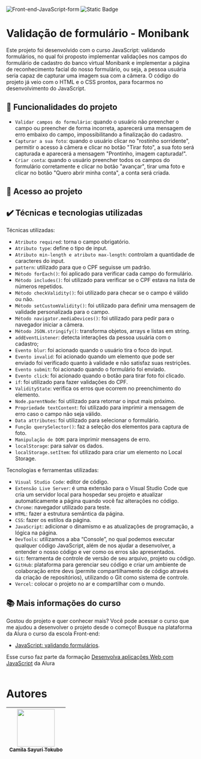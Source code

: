![Front-end-JavaScript-form](https://github.com/CamilaSah/alura-monibank/assets/128820692/27f7b483-8eeb-4297-95c2-8e54ff335e5a)
![Static Badge](https://img.shields.io/badge/Status-Conclu%C3%ADdo-%2391DCFF)

<h1>Validação de formulário - Monibank</h1>
Este projeto foi desenvolvido com o curso JavaScript: validando formulários, no qual foi proposto implementar validações nos campos do formulário de cadastro do banco virtual Monibank e implementar a página de reconhecimento facial do nosso formulário, ou seja, a pessoa usuária seria capaz de capturar uma imagem sua com a câmera. O código do projeto já veio com o HTML e o CSS prontos, para focarmos no desenvolvimento do JavaScript.

## :hammer: Funcionalidades do projeto
- `Validar campos do formulário`: quando o usuário não preencher o campo ou preencher de forma incorreta, aparecerá uma mensagem de erro embaixo do campo, impossibilitando a finalização do cadastro.
- `Capturar a sua foto`: quando o usuário clicar no "rostinho sorridente", permitir o acesso à câmera e clicar no botão "Tirar foto", a sua foto será capturada e aparecerá a mensagem "Prontinho, imagem capturada!".
- `Criar conta`: quando o usuário preencher todos os campos do formulário corretamente e clicar no botão "avançar", tirar uma foto e clicar no botão "Quero abrir minha conta", a conta será criada.

## 📁 Acesso ao projeto

## ✔️ Técnicas e tecnologias utilizadas

Técnicas utilizadas:
- ``Atributo required``: torna o campo obrigatório.
- ``Atributo type``: define o tipo de input.
- ``Atributo min-length e atributo max-length``: controlam a quantidade de caracteres do input.
- ``pattern``: utilizado para que o CPF seguisse um padrão.
- ``Método forEach()``: foi aplicado para verificar cada campo do formulário.
- ``Método includes()``: foi utilizado para verificar se o CPF estava na lista de números repetidos.
- ``Método checkValidity()``: foi utilizado para checar se o campo é válido ou não.
- ``Método setCustomValidity()``: foi utilizado para definir uma mensagem de validade personalizada para o campo.
- ``Método navigator.mediaDevices()``: foi utilizado para pedir para o navegador iniciar a câmera.
- ``Método JSON.stringify()``: transforma objetos, arrays e listas em string.
- ``addEventListener``: detecta interações da pessoa usuária com o cadastro;
- ``Evento blur``: foi acionado quando o usuário tira o foco do input.
- ``Evento invalid``: foi acionado quando um elemento que pode ser enviado foi verificado quanto à validade e não satisfaz suas restrições.
- ``Evento submit``: foi acionado quando o formulário foi enviado.
- ``Evento click``: foi acionado quando o botão para tirar foto foi clicado.
- ``if``: foi utilizado para fazer validações do CPF.
- ``ValidityState``: verifica os erros que ocorrem no preenchimento do elemento.
- ``Node.parentNode``: foi utilizado para retornar o input mais próximo.
- ``Propriedade textContent``: foi utilizado para imprimir a mensagem de erro caso o campo não seja válido.
- ``Data attributes``: foi utilizado para selecionar o formulário.
- ``Função querySelector()``: faz a seleção dos elementos para captura de foto.
- ``Manipulação de DOM``: para imprimir mensagens de erro.
- ``localStorage``: para salvar os dados.
- ``localStorage.setItem``: foi utilizado para criar um elemento no Local Storage.

Tecnologias e ferramentas utilizadas:
- ``Visual Studio Code``: editor de código.
- ``Extensão Live Server``: é uma extensão para o Visual Studio Code que cria um servidor local para hospedar seu projeto e atualizar automaticamente a página quando você faz alterações no código. 
- ``Chrome``: navegador utilizado para teste.
- ``HTML``: fazer a estrutura semântica da página.
- ``CSS``: fazer os estilos da página.
- ``JavaScript``: adicionar o dinamismo e as atualizações de programação, a lógica na página.
- ``DevTools``: utilizamos a aba “Console”, no qual podemos executar qualquer código JavaScript, além de nos ajudar a desenvolver, a entender o nosso código e ver como os erros são apresentados.
- ``Git``: ferramenta de controle de versão de seu arquivo, projeto ou código. 
- ``GitHub``: plataforma para gerenciar seu código e criar um ambiente de colaboração entre devs (permite compartilhamento de código através da criação de repositórios), utilizando o Git como sistema de controle.
- ``Vercel``: colocar o projeto no ar e compartilhar com o mundo.

## 📚 Mais informações do curso
Gostou do projeto e quer conhecer mais? Você pode acessar o curso que me ajudou a desenvolver o projeto desde o começo! 
Busque na plataforma da Alura o curso da escola Front-end:
- [JavaScript: validando formulários](https://cursos.alura.com.br/course/javascript-validando-formularios).

Esse curso faz parte da formação [Desenvolva aplicações Web com JavaScript](https://cursos.alura.com.br/formacao-javascript-front-end) da Alura
<br>
<br>
# Autores

| <img src="https://github.com/CamilaSah/site-pessoal/assets/128820692/bed790ab-3722-4503-8fed-c786e774661b" width="100"><br>[<sub>Camila Sayuri Tokubo</sub>](https://www.linkedin.com/in/camila-tokubo/)|
| :---: |
